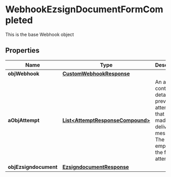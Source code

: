 

# WebhookEzsignDocumentFormCompleted

This is the base Webhook object

## Properties

| Name | Type | Description | Notes |
|------------ | ------------- | ------------- | -------------|
|**objWebhook** | [**CustomWebhookResponse**](CustomWebhookResponse.md) |  |  |
|**aObjAttempt** | [**List&lt;AttemptResponseCompound&gt;**](AttemptResponseCompound.md) | An array containing details of previous attempts that were made to deliver the message. The array is empty if it&#39;s the first attempt. |  |
|**objEzsigndocument** | [**EzsigndocumentResponse**](EzsigndocumentResponse.md) |  |  |



